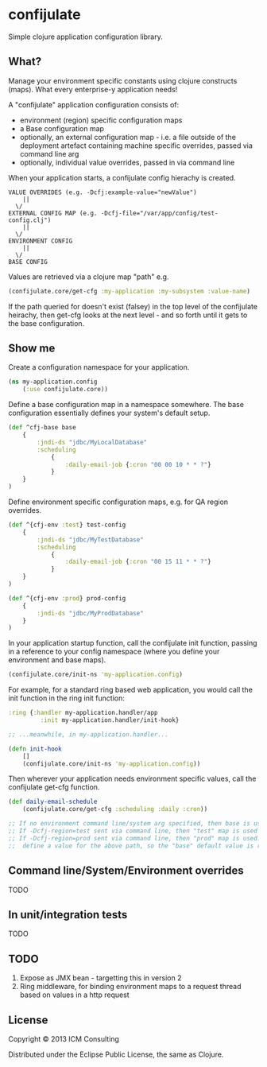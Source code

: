 # confijulate

Simple clojure application configuration library.

## What?

Manage your environment specific constants using clojure constructs (maps). What every enterprise-y application needs!

A "confijulate" application configuration consists of:

- environment (region) specific configuration maps
- a Base configuration map
- optionally, an external configuration map - i.e. a file outside of the deployment artefact containing machine specific overrides, passed via command line arg
- optionally, individual value overrides, passed in via command line

When your application starts, a confijulate config hierachy is created.

```
VALUE OVERRIDES (e.g. -Dcfj:example-value="newValue")
	||
  \/
EXTERNAL CONFIG MAP (e.g. -Dcfj-file="/var/app/config/test-config.clj")
	||
  \/
ENVIRONMENT CONFIG
	||
  \/
BASE CONFIG
```

Values are retrieved via a clojure map "path" e.g.
```clojure
(confijulate.core/get-cfg :my-application :my-subsystem :value-name)
```

If the path queried for doesn't exist (falsey) in the top level of the confijulate heirachy, then get-cfg looks at the next level - and so forth until it gets to the base configuration.


## Show me

Create a configuration namespace for your application.
```clojure
(ns my-application.config
	(:use confijulate.core))
```

Define a base configuration map in a namespace somewhere. The base configuration essentially defines your system's default setup.

```clojure
(def ^cfj-base base
	{
		:jndi-ds "jdbc/MyLocalDatabase"
	 	:scheduling
			{
				:daily-email-job {:cron "00 00 10 * * ?"}
			}
	}
)
```

Define environment specific configuration maps, e.g. for QA region overrides.

```clojure
(def ^{cfj-env :test} test-config
	{
		:jndi-ds "jdbc/MyTestDatabase"
	 	:scheduling
			{
				:daily-email-job {:cron "00 15 11 * * ?"}
			}
	}
)

(def ^{cfj-env :prod} prod-config
	{
		:jndi-ds "jdbc/MyProdDatabase"
	}
)
```

In your application startup function, call the confijulate init function, passing in a reference to your config namespace (where you define your environment and base maps).

```clojure
(confijulate.core/init-ns 'my-application.config)
```

For example, for a standard ring based web application, you would call the init function in the ring init function:

```clojure
:ring {:handler my-application.handler/app
         :init my-application.handler/init-hook}

;; ...meanwhile, in my-application.handler...

(defn init-hook
	[]
	(confijulate.core/init-ns 'my-application.config))
```

Then wherever your application needs environment specific values, call the confijulate get-cfg function.

```clojure
(def daily-email-schedule
	(confijulate.core/get-cfg :scheduling :daily :cron))

;; If no environment command line/system arg specified, then base is used => "00 00 10 * * ?"
;; If -Dcfj-region=test sent via command line, then "test" map is used => "00 15 11 * * ?"
;; If -Dcfj-region=prod sent via command line, then "prod" map is used. But prod does not
;; 	define a value for the above path, so the "base" default value is returned => "00 00 10 * * ?"
```


## Command line/System/Environment overrides
TODO

## In unit/integration tests
TODO


## TODO

1. Expose as JMX bean - targetting this in version 2
2. Ring middleware, for binding environment maps to a request thread based on values in a http request


## License

Copyright © 2013 ICM Consulting

Distributed under the Eclipse Public License, the same as Clojure.
